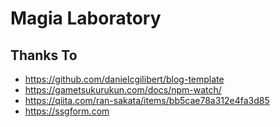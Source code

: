 # Magia Laboratory

## Thanks To

- <https://github.com/danielcgilibert/blog-template>
- <https://gametsukurukun.com/docs/npm-watch/>
- <https://qiita.com/ran-sakata/items/bb5cae78a312e4fa3d85>
- <https://ssgform.com>
